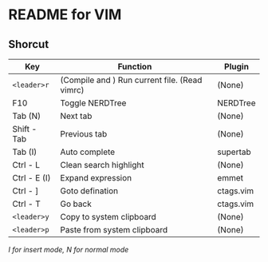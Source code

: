 # README for VIM

## Shorcut

| Key            | Function                                        | Plugin    |
| -------------- | ----------------------------------------------- | --------- |
| `<leader>r`    | (Compile and ) Run current file. (Read vimrc)   | (None)    |
| F10            | Toggle NERDTree                                 | NERDTree  |
| Tab (N)        | Next tab                                        | (None)    |
| Shift - Tab    | Previous tab                                    | (None)    |
| Tab (I)        | Auto complete                                   | supertab  |
| Ctrl - L       | Clean search highlight                          | (None)    |
| Ctrl - E (I)   | Expand expression                               | emmet     |
| Ctrl - ]       | Goto defination                                 | ctags.vim |
| Ctrl - T       | Go back                                         | ctags.vim |
| `<leader>y`    | Copy to system clipboard                        | (None)    |
| `<leader>p`    | Paste from system clipboard                     | (None)    |

*I for insert mode, N for normal mode*
